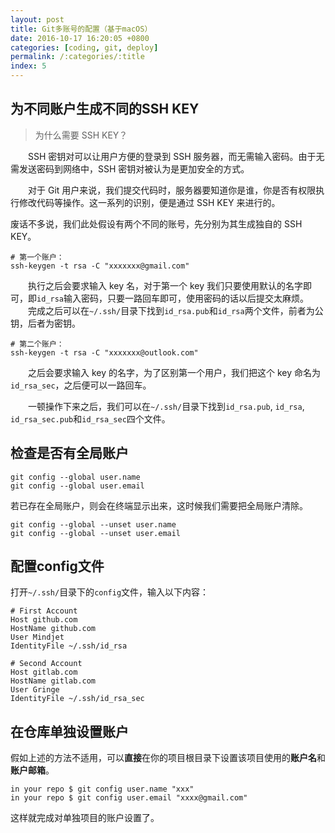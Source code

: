 ```yaml
---
layout: post
title: Git多账号的配置（基于macOS）
date: 2016-10-17 16:20:05 +0800
categories: [coding, git, deploy]
permalink: /:categories/:title
index: 5
---
```


## 为不同账户生成不同的SSH KEY

>为什么需要 SSH KEY？

　　SSH 密钥对可以让用户方便的登录到 SSH 服务器，而无需输入密码。由于无需发送密码到网络中，SSH 密钥对被认为是更加安全的方式。

　　对于 Git 用户来说，我们提交代码时，服务器要知道你是谁，你是否有权限执行修改代码等操作。这一系列的识别，便是通过 SSH KEY 来进行的。

废话不多说，我们此处假设有两个不同的账号，先分别为其生成独自的 SSH KEY。

```shell
# 第一个账户：
ssh-keygen -t rsa -C "xxxxxxx@gmail.com"
```
　　执行之后会要求输入 key 名，对于第一个 key 我们只要使用默认的名字即可，即`id_rsa`输入密码，只要一路回车即可，使用密码的话以后提交太麻烦。  
　　完成之后可以在`~/.ssh/`目录下找到`id_rsa.pub`和`id_rsa`两个文件，前者为公钥，后者为密钥。

```shell
# 第二个账户：
ssh-keygen -t rsa -C "xxxxxxx@outlook.com"
```
　　之后会要求输入 key 的名字，为了区别第一个用户，我们把这个 key 命名为`id_rsa_sec`，之后便可以一路回车。

　　一顿操作下来之后，我们可以在`~/.ssh/`目录下找到`id_rsa.pub`, `id_rsa`, `id_rsa_sec.pub`和`id_rsa_sec`四个文件。


## 检查是否有全局账户

```shell
git config --global user.name
git config --global user.email
```

若已存在全局账户，则会在终端显示出来，这时候我们需要把全局账户清除。

```shell
git config --global --unset user.name
git config --global --unset user.email
```

## 配置config文件
打开`~/.ssh/`目录下的`config`文件，输入以下内容：

```shell
# First Account
Host github.com
HostName github.com
User Mindjet
IdentityFile ~/.ssh/id_rsa

# Second Account
Host gitlab.com
HostName gitlab.com
User Gringe
IdentityFile ~/.ssh/id_rsa_sec
```

## 在仓库单独设置账户
假如上述的方法不适用，可以**直接**在你的项目根目录下设置该项目使用的**账户名**和**账户邮箱**。

```shell
in your repo $ git config user.name "xxx"
in your repo $ git config user.email "xxxx@gmail.com"
```

这样就完成对单独项目的账户设置了。








